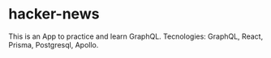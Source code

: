 # hacker-news
This is an App to practice and learn GraphQL. Tecnologies: GraphQL, React, Prisma, Postgresql, Apollo.
